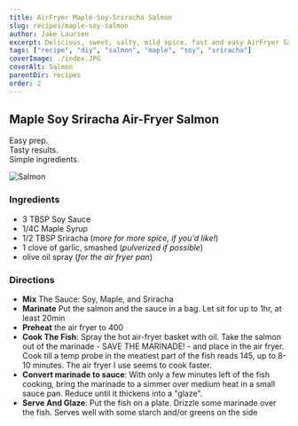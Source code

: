```yaml
---
title: AirFryer Maple-Soy-Sriracha Salmon
slug: recipes/maple-soy-salmon
author: Jake Laursen
excerpt: Delicious, sweet, salty, mild spice, fast and easy AirFryer Salmon
tags: ["recipe", "diy", "salmon", "maple", "soy", "sriracha"]
coverImage: ./index.JPG
coverAlt: Salmon
parentDir: recipes
order: 2
---
```


## Maple Soy Sriracha Air-Fryer Salmon

Easy prep.  
Tasty results.  
Simple ingredients.

![Salmon](./salmon/cover.png)

### Ingredients

- 3 TBSP Soy Sauce
- 1/4C Maple Syrup
- 1/2 TBSP Sriracha (_more for more spice, if you'd like!_)
- 1 clove of garlic, smashed (_pulverized if possible_)
- olive oil spray (_for the air fryer pan_)

### Directions

- **Mix** The Sauce: Soy, Maple, and Sriracha
- **Marinate** Put the salmon and the sauce in a bag. Let sit for up to 1hr, at least 20min
- **Preheat** the air fryer to 400
- **Cook The Fish**: Spray the hot air-fryer basket with oil. Take the salmon out of the marinade - SAVE THE MARINADE! - and place in the air fryer. Cook till a temp probe in the meatiest part of the fish reads 145, up to 8-10 minutes. The air fryer I use seems to cook faster.
- **Convert marinade to sauce**: With only a few minutes left of the fish cooking, bring the marinade to a simmer over medium heat in a small sauce pan. Reduce until it thickens into a "glaze".
- **Serve And Glaze**: Put the fish on a plate. Drizzle some marinade over the fish. Serves well with some starch and/or greens on the side
